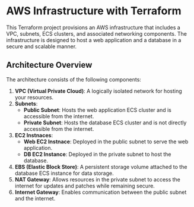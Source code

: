 # AWS Infrastructure with Terraform

This Terraform project provisions an AWS infrastructure that includes a VPC, subnets, ECS clusters, and associated networking components. The infrastructure is designed to host a web application and a database in a secure and scalable manner.

## Architecture Overview

The architecture consists of the following components:

1. **VPC (Virtual Private Cloud)**: A logically isolated network for hosting your resources.
2. **Subnets**:
   - **Public Subnet**: Hosts the web application ECS cluster and is accessible from the internet.
   - **Private Subnet**: Hosts the database ECS cluster and is not directly accessible from the internet.
3. **EC2 Instnaces**:
   - **Web EC2 Instnace**: Deployed in the public subnet to serve the web application.
   - **DB EC2 Instance**: Deployed in the private subnet to host the database.
4. **EBS (Elastic Block Store)**: A persistent storage volume attached to the database ECS instance for data storage.
5. **NAT Gateway**: Allows resources in the private subnet to access the internet for updates and patches while remaining secure.
6. **Internet Gateway**: Enables communication between the public subnet and the internet.
